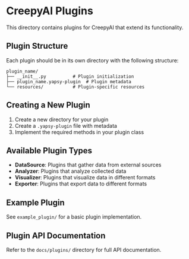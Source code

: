 # CreepyAI Plugins

This directory contains plugins for CreepyAI that extend its functionality.

## Plugin Structure

Each plugin should be in its own directory with the following structure:

```
plugin_name/
├── __init__.py          # Plugin initialization
├── plugin_name.yapsy-plugin  # Plugin metadata
└── resources/           # Plugin-specific resources
```

## Creating a New Plugin

1. Create a new directory for your plugin
2. Create a `.yapsy-plugin` file with metadata
3. Implement the required methods in your plugin class

## Available Plugin Types

- **DataSource**: Plugins that gather data from external sources
- **Analyzer**: Plugins that analyze collected data
- **Visualizer**: Plugins that visualize data in different formats
- **Exporter**: Plugins that export data to different formats

## Example Plugin

See `example_plugin/` for a basic plugin implementation.

## Plugin API Documentation

Refer to the `docs/plugins/` directory for full API documentation.
